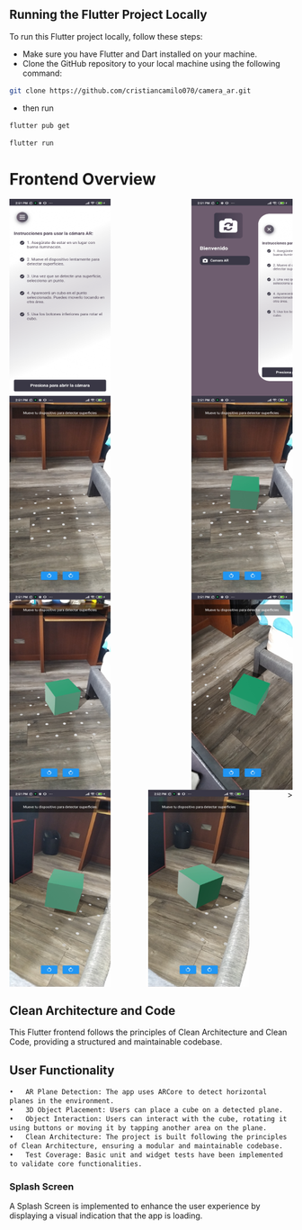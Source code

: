## Running the Flutter Project Locally

To run this Flutter project locally, follow these steps:

- Make sure you have Flutter and Dart installed on your machine.
- Clone the GitHub repository to your local machine using the following command:

```bash
git clone https://github.com/cristiancamilo070/camera_ar.git
```

- then run

```bash
flutter pub get
```

```bash
flutter run
```

# Frontend Overview

<div style="display: flex; justify-content: space-between;">
  <img src="assets/screenshots/1.jpg" alt="Screenshot 1" width="180" height="350">
  <img src="assets/screenshots/2.jpg" alt="Screenshot 2" width="180" height="350">
</div>
<div style="display: flex; justify-content: space-between;">
  <img src="assets/screenshots/3.jpg" alt="Screenshot 1" width="180" height="350">
  <img src="assets/screenshots/4.jpg" alt="Screenshot 2" width="180" height="350">
</div>
<div style="display: flex; justify-content: space-between;">
  <img src="assets/screenshots/5.jpg" alt="Screenshot 1" width="180" height="350">
  <img src="assets/screenshots/6.jpg" alt="Screenshot 2" width="180" height="350">
</div>
<div style="display: flex; justify-content: space-between;">
  <img src="assets/screenshots/7.jpg" alt="Screenshot 2" width="180" height="350">
 <img src="assets/screenshots/8.jpg" alt="Screenshot 2" width="180" height="350">
  >
</div>

## Clean Architecture and Code

This Flutter frontend follows the principles of Clean Architecture and Clean Code, providing a structured and maintainable codebase.

## User Functionality

    •	AR Plane Detection: The app uses ARCore to detect horizontal planes in the environment.
    •	3D Object Placement: Users can place a cube on a detected plane.
    •	Object Interaction: Users can interact with the cube, rotating it using buttons or moving it by tapping another area on the plane.
    •	Clean Architecture: The project is built following the principles of Clean Architecture, ensuring a modular and maintainable codebase.
    •	Test Coverage: Basic unit and widget tests have been implemented to validate core functionalities.

### Splash Screen

A Splash Screen is implemented to enhance the user experience by displaying a visual indication that the app is loading.
